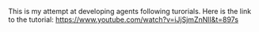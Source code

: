 This is my attempt at developing agents following turorials.
Here is the link to the tutorial:
https://www.youtube.com/watch?v=iJjSjmZnNlI&t=897s